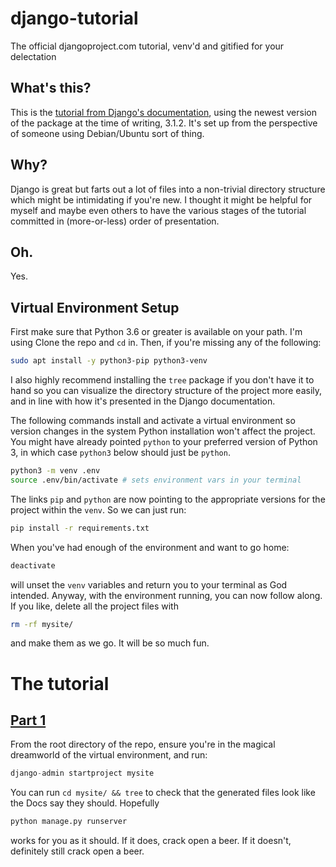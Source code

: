 # django-tutorial
The official djangoproject.com tutorial, venv'd and gitified for your delectation

## What's this?
This is the [tutorial from Django's documentation](https://docs.djangoproject.com/en/3.1/intro/tutorial01/), using the newest version of the package at the time of writing, 3.1.2. It's set up from the perspective of someone using Debian/Ubuntu sort of thing. 

## Why?
Django is great but farts out a lot of files into a non-trivial directory structure which might be intimidating if you're new. I thought it might be helpful for myself and maybe even others to have the various stages of the tutorial committed in (more-or-less) order of presentation. 

## Oh.
Yes. 

## Virtual Environment Setup
First make sure that Python 3.6 or greater is available on your path. I'm using Clone the repo and `cd` in. Then, if you're missing any of the following:
```bash
sudo apt install -y python3-pip python3-venv
```
I also highly recommend installing the ```tree``` package if you don't have it to hand so you can visualize the directory structure of the project more easily, and in line with how it's presented in the Django documentation. 

The following commands install and activate a virtual environment so version changes in the system Python installation won't affect the project. You might have already pointed ```python``` to your preferred version of Python 3, in which case ```python3``` below should just be ```python```. 
```bash
python3 -m venv .env 
source .env/bin/activate # sets environment vars in your terminal
```
The links ```pip``` and ```python``` are now pointing to the appropriate versions for the project within the ```venv```. So we can just run: 
```bash
pip install -r requirements.txt
```
When you've had enough of the environment and want to go home:
```bash
deactivate
```
will unset the `venv` variables and return you to your terminal as God intended. Anyway, with the environment running, you can now follow along. If you like, delete all the project files with 
```bash
rm -rf mysite/
```

and make them as we go. It will be so much fun. 

#
# The tutorial
## [Part 1](https://docs.djangoproject.com/en/3.1/intro/tutorial01/)
From the root directory of the repo, ensure you're in the magical dreamworld of the virtual environment, and run:
```python
django-admin startproject mysite
```
You can run ```cd mysite/ && tree``` to check that the generated files look like the Docs say they should. Hopefully 
```python
python manage.py runserver
```
works for you as it should. If it does, crack open a beer. If it doesn't, definitely still crack open a beer. 